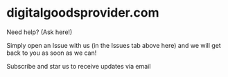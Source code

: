 # digitalgoodsprovider.com
Need help? (Ask here!)

Simply open an Issue with us (in the Issues tab above here) and we will get back to you as soon as we can!

Subscribe and star us to receive updates via email
